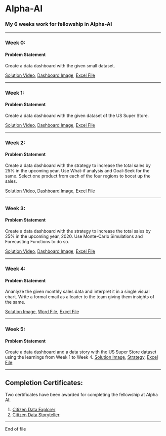 # Alpha-AI
### My 6 weeks work for fellowship in Alpha-AI

---

### Week 0:
#### Problem Statement
Create a data dashboard with the given small dataset.

[Solution Video](https://github.com/anjalikaushik20/Alpha-AI/blob/master/Week0/Week0.mp4), 
[Dashboard Image](https://github.com/anjalikaushik20/Alpha-AI/blob/master/Week0/Week0.png),
[Excel File](https://github.com/anjalikaushik20/Alpha-AI/blob/master/Week0/Week0.xlsx)

---

### Week 1:
#### Problem Statement
Create a data dashboard with the given dataset of the US Super Store.

[Solution Video](https://github.com/anjalikaushik20/Alpha-AI/blob/master/Week1/Week1.mp4), 
[Dashboard Image](https://github.com/anjalikaushik20/Alpha-AI/blob/master/Week1/Week1.png),
[Excel File](https://github.com/anjalikaushik20/Alpha-AI/blob/master/Week1/Week1.xlsx)

---

### Week 2:
#### Problem Statement
Create a data dashboard with the strategy to increase the total sales by 25% in the upcoming year.
Use What-if analysis and Goal-Seek for the same.
Select one product from each of the four regions to boost up the sales.

[Solution Video](https://github.com/anjalikaushik20/Alpha-AI/blob/master/Week2/Week2.mp4), 
[Dashboard Image](https://github.com/anjalikaushik20/Alpha-AI/blob/master/Week2/Week2.png),
[Excel File](https://github.com/anjalikaushik20/Alpha-AI/blob/master/Week2/Week2.xlsx)

---

### Week 3:
#### Problem Statement
Create a data dashboard with the strategy to increase the total sales by 25% in the upcoming year, 2020.
Use Monte-Carlo Simulations and Forecasting Functions to do so.

[Solution Video](https://github.com/anjalikaushik20/Alpha-AI/blob/master/Week3/Week3.mp4), 
[Dashboard Image](https://github.com/anjalikaushik20/Alpha-AI/blob/master/Week3/Week3.png),
[Excel File](https://github.com/anjalikaushik20/Alpha-AI/blob/master/Week3/Week3.xlsx)

---

### Week 4:
#### Problem Statement
Ananlyze the given monthly sales data and interpret it in a single visual chart.
Write a formal email as a leader to the team giving them insights of the same.

[Solution Image](https://github.com/anjalikaushik20/Alpha-AI/blob/master/Week4/Week4.png),
[Word File](https://github.com/anjalikaushik20/Alpha-AI/blob/master/Week4/Week4.docx),
[Excel File](https://github.com/anjalikaushik20/Alpha-AI/blob/master/Week4/Week4.xlsx)

---

### Week 5:
#### Problem Statement
Create a data dashboard and a data story with the US Super Store dataset using the learnings from Week 1 to Week 4.
[Solution Image](https://github.com/anjalikaushik20/Alpha-AI/blob/master/Week5/Week5.png),
[Strategy](https://github.com/anjalikaushik20/Alpha-AI/blob/master/Week5/Week5-Strategy.pdf),
[Excel File](https://github.com/anjalikaushik20/Alpha-AI/blob/master/Week5/Week5.xlsx)

---

## Completion Certificates:
Two certificates have been awarded for completing the fellowship at Alpha AI.
1. [Citizen Data Explorer](https://github.com/anjalikaushik20/Alpha-AI/blob/master/Certificates/CDE.pdf)
2. [Citizen Data Storyteller](https://github.com/anjalikaushik20/Alpha-AI/blob/master/Certificates/CDStory.pdf)

---

End of file
